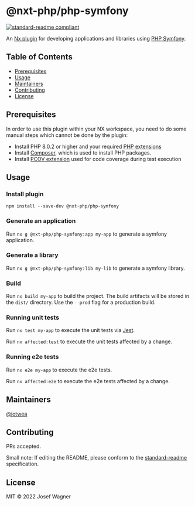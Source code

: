 # @nxt-php/php-symfony

[![standard-readme compliant](https://img.shields.io/badge/standard--readme-OK-green.svg?style=flat-square)](https://github.com/RichardLitt/standard-readme)

An [Nx plugin](https://nx.dev) for developing applications and libraries using [PHP Symfony](https://symfony.com/).

## Table of Contents

- [Prerequisites](#prerequisites)
- [Usage](#usage)
- [Maintainers](#maintainers)
- [Contributing](#contributing)
- [License](#license)

## Prerequisites

In order to use this plugin within your NX workspace, you need to do some manual steps which cannot be done by the plugin:

- Install PHP 8.0.2 or higher and your required [PHP extensions](https://symfony.com/doc/current/setup.html#technical-requirements)
- Install [Composer](https://getcomposer.org/download/), which is used to install PHP packages.
- Install [PCOV extension](https://github.com/krakjoe/pcov/blob/develop/INSTALL.md) used for code coverage during test execution

## Usage

### Install plugin

`npm install --save-dev @nxt-php/php-symfony`

### Generate an application

Run `nx g @nxt-php/php-symfony:app my-app` to generate a symfony application.

### Generate a library

Run `nx g @nxt-php/php-symfony:lib my-lib` to generate a symfony library.

### Build

Run `nx build my-app` to build the project. The build artifacts will be stored in the `dist/` directory. Use the `--prod` flag for a production build.

### Running unit tests

Run `nx test my-app` to execute the unit tests via [Jest](https://jestjs.io).

Run `nx affected:test` to execute the unit tests affected by a change.

### Running e2e tests

Run `nx e2e my-app` to execute the e2e tests.

Run `nx affected:e2e` to execute the e2e tests affected by a change.

## Maintainers

[@jotwea](https://github.com/jotwea)

## Contributing

PRs accepted.

Small note: If editing the README, please conform to the [standard-readme](https://github.com/RichardLitt/standard-readme) specification.

## License

MIT © 2022 Josef Wagner

